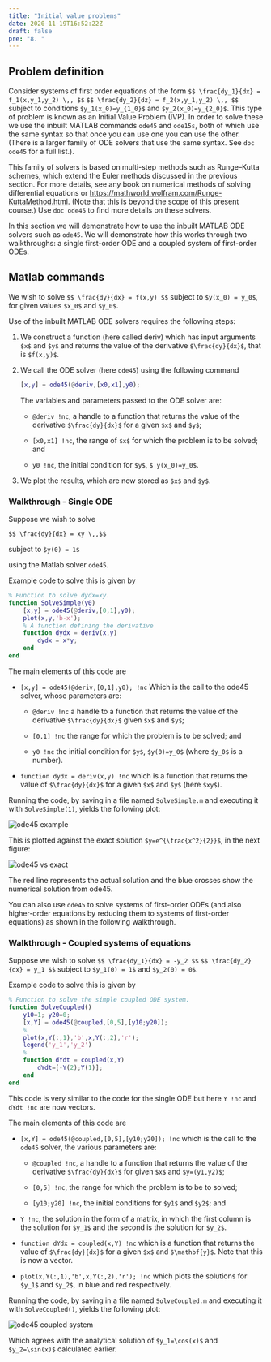 ```yaml
---
title: "Initial value problems"
date: 2020-11-19T16:52:22Z
draft: false
pre: "8. "
---
```



## Problem definition

Consider systems of first order equations of the form
`$$ \frac{dy_1}{dx} = f_1(x,y_1,y_2) \,, $$`
`$$ \frac{dy_2}{dz} = f_2(x,y_1,y_2) \,, $$`
subject to conditions `$y_1(x_0)=y_{1_0}$` and `$y_2(x_0)=y_{2_0}$`.
This type of problem is known as an Initial Value Problem (IVP).
In order to solve these we use the inbuilt MATLAB commands `ode45` and `ode15s`, both of which use the same syntax so that once you can use one you can use the other.
(There is a larger family of ODE solvers that use the same syntax. See `doc ode45` for a full list.).

This family of solvers is based on multi-step methods such as Runge–Kutta schemes, which extend the Euler methods discussed in the previous section.
For more details, see any book on numerical methods of solving differential equations or https://mathworld.wolfram.com/Runge-KuttaMethod.html.
(Note that this is beyond the scope of this present course.)
Use `doc ode45` to find more details on these solvers.

In this section we will demonstrate how to use the inbuilt MATLAB ODE solvers such as `ode45`.
We will demonstrate how this works through two walkthroughs: a single first-order ODE and a coupled system of first-order ODEs.


## Matlab commands

We wish to solve
`$$ \frac{dy}{dx} = f(x,y) $$`
subject to `$y(x_0) = y_0$`, for given values `$x_0$` and `$y_0$`.

Use of the inbuilt MATLAB ODE solvers requires the following steps:

1. We construct a function (here called deriv) which has input arguments `$x$` and `$y$` and returns the value of the derivative `$\frac{dy}{dx}$`, that is `$f(x,y)$`.

2. We call the ODE solver (here `ode45`) using the following command

    ```matlab
    [x,y] = ode45(@deriv,[x0,x1],y0);
    ```

    The variables and parameters passed to the ODE solver are:

    - `@deriv !nc`, a handle to a function that returns the value of the derivative `$\frac{dy}{dx}$` for a given `$x$` and `$y$`;

    - `[x0,x1] !nc`, the range of `$x$` for which the problem is to be solved; and

    - `y0 !nc`, the initial condition for `$y$`, `$ y(x_0)=y_0$`.

3. We plot the results, which are now stored as `$x$` and `$y$`.


### Walkthrough - Single ODE

Suppose we wish to solve

`$$ \frac{dy}{dx} = xy \,,$$`

subject to `$y(0) = 1$`

using the Matlab solver `ode45`.

Example code to solve this is given by

```matlab
% Function to solve dydx=xy.
function SolveSimple(y0)
    [x,y] = ode45(@deriv,[0,1],y0);
    plot(x,y,'b-x');
    % A function defining the derivative
    function dydx = deriv(x,y)
        dydx = x*y;
    end
end
```

The main elements of this code are

- `[x,y] = ode45(@deriv,[0,1],y0); !nc`
Which is the call to the ode45 solver, whose parameters are:

    - `@deriv !nc` a handle to a function that returns the value of the derivative `$\frac{dy}{dx}$` given `$x$` and `$y$`;

    - `[0,1] !nc` the range for which the problem is to be solved; and

    - `y0 !nc` the initial condition for `$y$`, `$y(0)=y_0$` (where `$y_0$` is a number).

- `function dydx = deriv(x,y) !nc`
which is a function that returns the value of `$\frac{dy}{dx}$` for a given `$x$` and `$y$` (here `$xy$`).

Running the code, by saving in a file named `SolveSimple.m` and executing it with `SolveSimple(1)`, yields the following plot:

![ode45 example](/ScientificComputingInMatlab/images/unit_05/5_08_1.svg?classes=matlab-screenshot-40)

This is plotted against the exact solution `$y=e^{\frac{x^2}{2}}$`, in the next figure:

![ode45 vs exact](/ScientificComputingInMatlab/images/unit_05/5_08_2.svg?classes=matlab-screenshot-40)

The red line represents the actual solution and the blue crosses show the numerical solution from ode45.

You can also use `ode45` to solve systems of first-order ODEs (and also higher-order equations by reducing them to systems of first-order equations) as shown in the following walkthrough.


### Walkthrough - Coupled systems of equations

Suppose we wish to solve
`$$ \frac{dy_1}{dx} = -y_2 $$`
`$$ \frac{dy_2}{dx} = y_1 $$`
subject to `$y_1(0) = 1$` and `$y_2(0) = 0$`.

Example code to solve this is given by

```matlab
% Function to solve the simple coupled ODE system.
function SolveCoupled()
    y10=1; y20=0;
    [x,Y] = ode45(@coupled,[0,5],[y10;y20]);
    %
    plot(x,Y(:,1),'b',x,Y(:,2),'r');
    legend('y_1','y_2')
    %
    function dYdt = coupled(x,Y)
        dYdt=[-Y(2);Y(1)];
    end
end
```

This code is very similar to the code for the single ODE but here `Y !nc` and `dYdt !nc` are now vectors.

The main elements of this code are

- `[x,Y] = ode45(@coupled,[0,5],[y10;y20]); !nc`
    which is the call to the `ode45` solver, the various parameters are:

    - `@coupled !nc`, a handle to a function that returns the value of the derivative `$\frac{dy}{dx}$` for given `$x$` and `$y=(y1,y2)$`;

    - `[0,5] !nc`, the range for which the problem is to be to solved;

    - `[y10;y20] !nc`, the initial conditions for `$y1$` and `$y2$`; and

- `Y !nc`, the solution in the form of a matrix, in which the first column is the solution for `$y_1$` and the second is the solution for `$y_2$`.

- `function dYdx = coupled(x,Y) !nc` which is a function that returns the value of `$\frac{dy}{dx}$` for a given `$x$` and `$\mathbf{y}$`.
    Note that this is now a vector.

- `plot(x,Y(:,1),'b',x,Y(:,2),'r'); !nc`
    which plots the solutions for `$y_1$` and `$y_2$`, in blue and red respectively.

Running the code, by saving in a file named `SolveCoupled.m` and executing it with `SolveCoupled()`, yields the following plot:

![ode45 coupled system](/ScientificComputingInMatlab/images/unit_05/5_08_3.svg?classes=matlab-screenshot-40)

Which agrees with the analytical solution of `$y_1=\cos(x)$` and `$y_2=\sin(x)$` calculated earlier.
